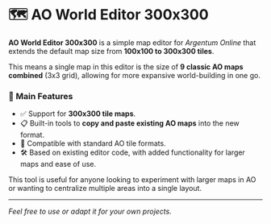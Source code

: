 # 🗺️ AO World Editor 300x300

**AO World Editor 300x300** is a simple map editor for *Argentum Online* that extends the default map size from **100x100 to 300x300 tiles**.

This means a single map in this editor is the size of **9 classic AO maps combined** (3x3 grid), allowing for more expansive world-building in one go.

### 🔧 Main Features

- ✅ Support for **300x300 tile maps**.
- 📋 Built-in tools to **copy and paste existing AO maps** into the new format.
- 🎯 Compatible with standard AO tile formats.
- 🛠️ Based on existing editor code, with added functionality for larger maps and ease of use.

This tool is useful for anyone looking to experiment with larger maps in AO or wanting to centralize multiple areas into a single layout.

---

*Feel free to use or adapt it for your own projects.*
